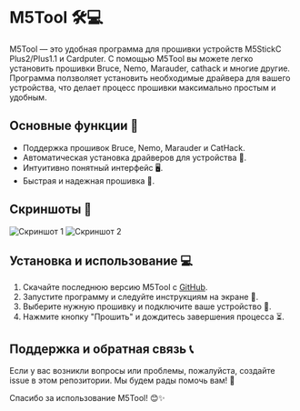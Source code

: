 <!DOCTYPE html>
<html lang="en">
<body>
    <h1>M5Tool 🛠️💻</h1>
    <p>M5Tool — это удобная программа для прошивки устройств M5StickC Plus2/Plus1.1 и Cardputer. С помощью M5Tool вы можете легко установить прошивки Bruce, Nemo, Marauder, cathack и многие другие. Программа ползволяет установить необходимые драйвера для вашего устройства, что делает процесс прошивки максимально простым и удобным.</p>
    <h2>Основные функции 🌟</h2>
    <ul>
        <li>Поддержка прошивок Bruce, Nemo, Marauder и CatHack.</li>
        <li>Автоматическая установка драйверов для устройства 🔧.</li>
        <li>Интуитивно понятный интерфейс 🖥️.</li>
        <li>Быстрая и надежная прошивка 🚀.</li>
    </ul>
    <h2>Скриншоты 📸</h2>
    <p>
        <img src="https://i.imgur.com/2VJZmbY.png" alt="Скриншот 1">
        <img src='https://i.imgur.com/gkJk0PD.png' alt='Скриншот 2'>
    </p>
    <h2>Установка и использование 💻</h2>
    <ol>
        <li>Скачайте последнюю версию M5Tool с <a href="https://github.com/Sonys9/M5Tool/releases/tag/3.6">GitHub</a>.</li>
        <li>Запустите программу и следуйте инструкциям на экране 📜.</li>
        <li>Выберите нужную прошивку и подключите ваше устройство 🔗.</li>
        <li>Нажмите кнопку "Прошить" и дождитесь завершения процесса ⏳.</li>
    </ol>
    <h2>Поддержка и обратная связь 📞</h2>
    <p>Если у вас возникли вопросы или проблемы, пожалуйста, создайте issue в этом репозитории. Мы будем рады помочь вам! 🤝</p>
    <p>Спасибо за использование M5Tool! 😊✨</p>
</body>
</html>
